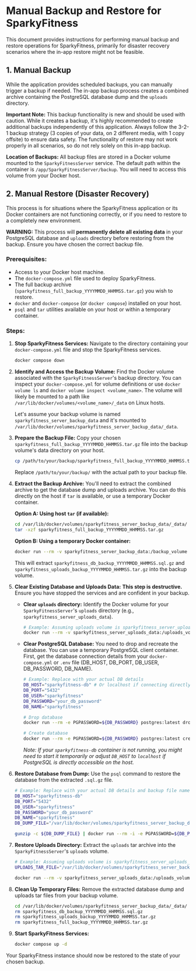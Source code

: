 # Manual Backup and Restore for SparkyFitness

This document provides instructions for performing manual backup and restore operations for SparkyFitness, primarily for disaster recovery scenarios where the in-app restore might not be feasible.

## 1. Manual Backup

While the application provides scheduled backups, you can manually trigger a backup if needed. The in-app backup process creates a combined archive containing the PostgreSQL database dump and the `uploads` directory.

**Important Note:** This backup functionality is new and should be used with caution. While it creates a backup, it's highly recommended to create additional backups independently of this application. Always follow the 3-2-1 backup strategy (3 copies of your data, on 2 different media, with 1 copy offsite) to ensure data safety. The functionality of restore may not work properly in all scenarios, so do not rely solely on this in-app backup.

**Location of Backups:**
All backup files are stored in a Docker volume mounted to the `SparkyFitnessServer` service. The default path within the container is `/app/SparkyFitnessServer/backup`. You will need to access this volume from your Docker host.

## 2. Manual Restore (Disaster Recovery)

This process is for situations where the SparkyFitness application or its Docker containers are not functioning correctly, or if you need to restore to a completely new environment.

**WARNING:** This process will **permanently delete all existing data** in your PostgreSQL database and `uploads` directory before restoring from the backup. Ensure you have chosen the correct backup file.

### Prerequisites:

*   Access to your Docker host machine.
*   The `docker-compose.yml` file used to deploy SparkyFitness.
*   The full backup archive (`sparkyfitness_full_backup_YYYYMMDD_HHMMSS.tar.gz`) you wish to restore.
*   `docker` and `docker-compose` (or `docker compose`) installed on your host.
*   `psql` and `tar` utilities available on your host or within a temporary container.

### Steps:

1.  **Stop SparkyFitness Services:**
    Navigate to the directory containing your `docker-compose.yml` file and stop the SparkyFitness services.

    ```bash
    docker compose down
    ```

2.  **Identify and Access the Backup Volume:**
    Find the Docker volume associated with the `SparkyFitnessServer`'s backup directory. You can inspect your `docker-compose.yml` for volume definitions or use `docker volume ls` and `docker volume inspect <volume_name>`.
    The volume will likely be mounted to a path like `/var/lib/docker/volumes/<volume_name>/_data` on Linux hosts.

    Let's assume your backup volume is named `sparkyfitness_server_backup_data` and it's mounted to `/var/lib/docker/volumes/sparkyfitness_server_backup_data/_data`.

3.  **Prepare the Backup File:**
    Copy your chosen `sparkyfitness_full_backup_YYYYMMDD_HHMMSS.tar.gz` file into the backup volume's data directory on your host.

    ```bash
    cp /path/to/your/backup/sparkyfitness_full_backup_YYYYMMDD_HHMMSS.tar.gz /var/lib/docker/volumes/sparkyfitness_server_backup_data/_data/
    ```
    Replace `/path/to/your/backup/` with the actual path to your backup file.

4.  **Extract the Backup Archive:**
    You'll need to extract the combined archive to get the database dump and uploads archive. You can do this directly on the host if `tar` is available, or use a temporary Docker container.

    **Option A: Using host `tar` (if available):**

    ```bash
    cd /var/lib/docker/volumes/sparkyfitness_server_backup_data/_data/
    tar -xzf sparkyfitness_full_backup_YYYYMMDD_HHMMSS.tar.gz
    ```

    **Option B: Using a temporary Docker container:**

    ```bash
    docker run --rm -v sparkyfitness_server_backup_data:/backup_volume ubuntu:latest tar -xzf /backup_volume/sparkyfitness_full_backup_YYYYMMDD_HHMMSS.tar.gz -C /backup_volume
    ```
    This will extract `sparkyfitness_db_backup_YYYYMMDD_HHMMSS.sql.gz` and `sparkyfitness_uploads_backup_YYYYMMDD_HHMMSS.tar.gz` into the backup volume.

5.  **Clear Existing Database and Uploads Data:**
    **This step is destructive.** Ensure you have stopped the services and are confident in your backup.

    *   **Clear `uploads` directory:**
        Identify the Docker volume for your `SparkyFitnessServer`'s `uploads` directory (e.g., `sparkyfitness_server_uploads_data`).
        ```bash
        # Example: Assuming uploads volume is sparkyfitness_server_uploads_data
        docker run --rm -v sparkyfitness_server_uploads_data:/uploads_volume ubuntu:latest rm -rf /uploads_volume/*
        ```

    *   **Clear PostgreSQL Database:**
        You need to drop and recreate the database. You can use a temporary PostgreSQL client container.
        First, get the database connection details from your `docker-compose.yml` or `.env` file (DB_HOST, DB_PORT, DB_USER, DB_PASSWORD, DB_NAME).

        ```bash
        # Example: Replace with your actual DB details
        DB_HOST="sparkyfitness-db" # Or localhost if connecting directly to host DB
        DB_PORT="5432"
        DB_USER="sparkyfitness"
        DB_PASSWORD="your_db_password"
        DB_NAME="sparkyfitness"

        # Drop database
        docker run --rm -e PGPASSWORD=${DB_PASSWORD} postgres:latest dropdb -h ${DB_HOST} -p ${DB_PORT} -U ${DB_USER} ${DB_NAME}

        # Create database
        docker run --rm -e PGPASSWORD=${DB_PASSWORD} postgres:latest createdb -h ${DB_HOST} -p ${DB_PORT} -U ${DB_USER} ${DB_NAME}
        ```
        *Note: If your `sparkyfitness-db` container is not running, you might need to start it temporarily or adjust `DB_HOST` to `localhost` if PostgreSQL is directly accessible on the host.*

6.  **Restore Database from Dump:**
    Use the `psql` command to restore the database from the extracted `.sql.gz` file.

    ```bash
    # Example: Replace with your actual DB details and backup file name
    DB_HOST="sparkyfitness-db"
    DB_PORT="5432"
    DB_USER="sparkyfitness"
    DB_PASSWORD="your_db_password"
    DB_NAME="sparkyfitness"
    DB_DUMP_FILE="/var/lib/docker/volumes/sparkyfitness_server_backup_data/_data/sparkyfitness_db_backup_YYYYMMDD_HHMMSS.sql.gz"

    gunzip -c ${DB_DUMP_FILE} | docker run --rm -i -e PGPASSWORD=${DB_PASSWORD} postgres:latest psql -h ${DB_HOST} -p ${DB_PORT} -U ${DB_USER} -d ${DB_NAME}
    ```

7.  **Restore Uploads Directory:**
    Extract the `uploads` tar archive into the `SparkyFitnessServer`'s `uploads` volume.

    ```bash
    # Example: Assuming uploads volume is sparkyfitness_server_uploads_data
    UPLOADS_TAR_FILE="/var/lib/docker/volumes/sparkyfitness_server_backup_data/_data/sparkyfitness_uploads_backup_YYYYMMDD_HHMMSS.tar.gz"

    docker run --rm -v sparkyfitness_server_uploads_data:/uploads_volume ubuntu:latest tar -xzf ${UPLOADS_TAR_FILE} -C /uploads_volume
    ```

8.  **Clean Up Temporary Files:**
    Remove the extracted database dump and uploads tar files from your backup volume.

    ```bash
    cd /var/lib/docker/volumes/sparkyfitness_server_backup_data/_data/
    rm sparkyfitness_db_backup_YYYYMMDD_HHMMSS.sql.gz
    rm sparkyfitness_uploads_backup_YYYYMMDD_HHMMSS.tar.gz
    rm sparkyfitness_full_backup_YYYYMMDD_HHMMSS.tar.gz
    ```

9.  **Start SparkyFitness Services:**

    ```bash
    docker compose up -d
    ```

Your SparkyFitness instance should now be restored to the state of your chosen backup.